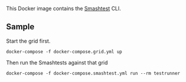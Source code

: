 This Docker image contains the [Smashtest](https://github.com/smashtestio/smashtest) CLI.

## Sample

Start the grid first.

    docker-compose -f docker-compose.grid.yml up

Then run the Smashtests against that grid

    docker-compose -f docker-compose.smashtest.yml run --rm testrunner
